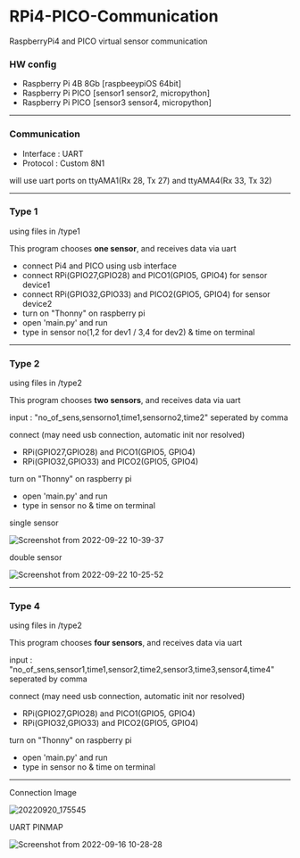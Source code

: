 # RPi4-PICO-Communication
RaspberryPi4 and PICO virtual sensor communication

### HW config
- Raspberry Pi 4B 8Gb [raspbeeypiOS 64bit]
- Raspberry Pi PICO [sensor1 sensor2, micropython]
- Raspberry Pi PICO [sensor3 sensor4, micropython]
---
### Communication
- Interface : UART
- Protocol : Custom 8N1

will use uart ports on ttyAMA1(Rx 28, Tx 27) and ttyAMA4(Rx 33, Tx 32)

---
### Type 1
using files in /type1

This program chooses **one sensor**, and receives data via uart
- connect Pi4 and PICO using usb interface
- connect RPi(GPIO27,GPIO28) and PICO1(GPIO5, GPIO4) for sensor device1
- connect RPi(GPIO32,GPIO33) and PICO2(GPIO5, GPIO4) for sensor device2
- turn on "Thonny" on raspberry pi
- open 'main.py' and run
- type in sensor no(1,2 for dev1 / 3,4 for dev2) & time on terminal

---
### Type 2
using files in /type2

This program chooses **two sensors**, and receives data via uart

input : "no_of_sens,sensorno1,time1,sensorno2,time2" seperated by comma

connect (may need usb connection, automatic init nor resolved)
- RPi(GPIO27,GPIO28) and PICO1(GPIO5, GPIO4)
- RPi(GPIO32,GPIO33) and PICO2(GPIO5, GPIO4)

turn on "Thonny" on raspberry pi
- open 'main.py' and run
- type in sensor no & time on terminal

single sensor

![Screenshot from 2022-09-22 10-39-37](https://user-images.githubusercontent.com/68832065/191639566-d77f5115-006d-4b3c-ae2e-30aca63defcb.png)

double sensor

![Screenshot from 2022-09-22 10-25-52](https://user-images.githubusercontent.com/68832065/191638172-ce735787-d74b-48cd-a46a-a5e49ad87b93.png)

---
### Type 4
using files in /type2

This program chooses **four sensors**, and receives data via uart

input : "no_of_sens,sensor1,time1,sensor2,time2,sensor3,time3,sensor4,time4" seperated by comma

connect (may need usb connection, automatic init nor resolved)
- RPi(GPIO27,GPIO28) and PICO1(GPIO5, GPIO4)
- RPi(GPIO32,GPIO33) and PICO2(GPIO5, GPIO4)

turn on "Thonny" on raspberry pi
- open 'main.py' and run
- type in sensor no & time on terminal

---
Connection Image

![20220920_175545](https://user-images.githubusercontent.com/68832065/191214689-bde92233-fc61-4595-91fc-a26a63eef96a.jpg)

UART PINMAP

![Screenshot from 2022-09-16 10-28-28](https://user-images.githubusercontent.com/68832065/190536895-26a9b863-89ed-415a-84b4-b041fe700060.png)
